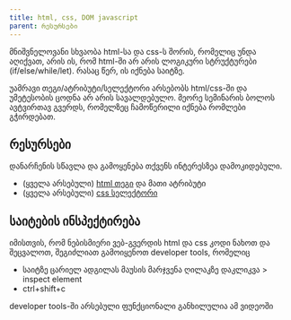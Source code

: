 ```yaml
---
title: html, css, DOM javascript  
parent: რესურსები
---
```



მნიშვნელოვანი სხვაობა html-სა და css-ს შორის, რომელიც უნდა აღიქვათ, არის ის, რომ html-ში არ არის ლოგიკური სტრუქტურები (if/else/while/let). რასაც წერ, ის იქნება საიტზე.

უამრავი თეგი/ატრიბუტი/სელექტორი არსებობს html/css-ში და უმეტესობის ცოდნა არ არის სავალდებულო. მეორე სემინარის ბოლოს ავტვირთავ გვერდს, რომელზეც ჩამოწერილი იქნება რომლები გჭირდებათ.

## რესურსები
დანარჩენის სწავლა და გამოყენება თქვენს ინტერესზეა დამოკიდებული. 

- (ყველა არსებული) [html თეგი](https://www.w3schools.com/html/default.asp) და მათი ატრიბუტი
- (ყველა არსებული) [css სელექტორი](https://www.w3schools.com/css/default.asp) 

## საიტების ინსპექტირება
იმისთვის, რომ ნებისმიერი ვებ-გვერდის html და css კოდი ნახოთ და შეცვალოთ, შეგიძლიათ გამოიყენოთ developer tools, რომელიც 

- საიტზე ცარიელ ადგილას მაუსის მარჯვენა ღილაკზე დაკლიკვა > inspect element
- ctrl+shift+c

developer tools-ში არსებული ფუნქციონალი განხილულია ამ ვიდეოში





